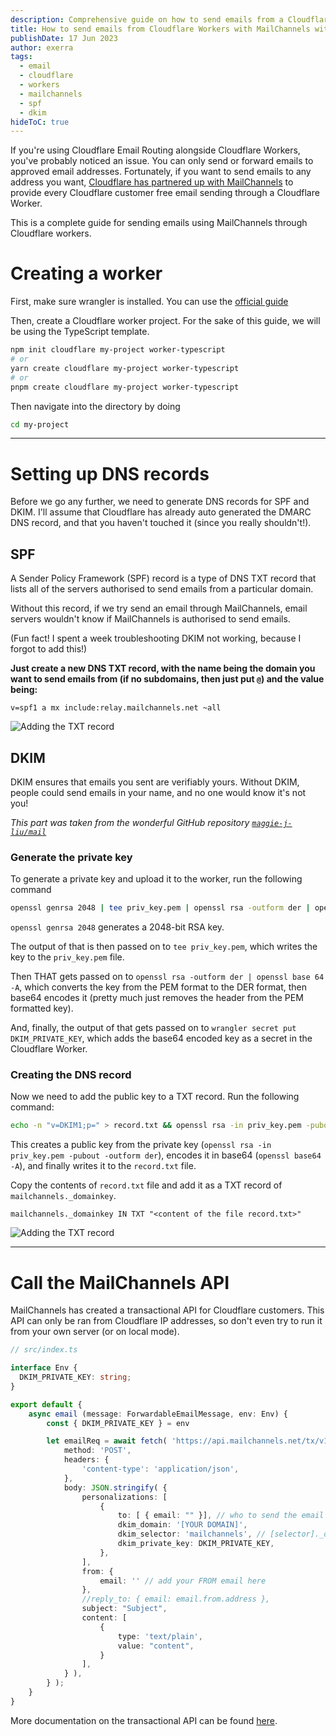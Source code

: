 ```yaml
---
description: Comprehensive guide on how to send emails from a Cloudflare Worker with MailChannels with proper DKIM.
title: How to send emails from Cloudflare Workers with MailChannels with DKIM
publishDate: 17 Jun 2023
author: exerra
tags:
  - email
  - cloudflare
  - workers
  - mailchannels
  - spf
  - dkim
hideToC: true
---
```


If you're using Cloudflare Email Routing alongside Cloudflare Workers, you've probably noticed an issue. You can only send or forward emails to approved email addresses. Fortunately, if you want to send emails to any address you want, [Cloudflare has partnered up with MailChannels](https://blog.mailchannels.com/mailchannels-enables-free-email-sending-for-cloudflare-workers-customers) to provide every Cloudflare customer free email sending through a Cloudflare Worker.

This is a complete guide for sending emails using MailChannels through Cloudflare workers.

# Creating a worker

First, make sure wrangler is installed. You can use the [official guide](https://developers.cloudflare.com/workers/wrangler/get-started/)

Then, create a Cloudflare worker project. For the sake of this guide, we will be using the TypeScript template.
```sh
npm init cloudflare my-project worker-typescript
# or
yarn create cloudflare my-project worker-typescript
# or
pnpm create cloudflare my-project worker-typescript
```

Then navigate into the directory by doing 
```sh
cd my-project
```

---

# Setting up DNS records

Before we go any further, we need to generate DNS records for SPF and DKIM. I'll assume that Cloudflare has already auto generated the DMARC DNS record, and that you haven't touched it (since you really shouldn't!).

## SPF

A Sender Policy Framework (SPF) record is a type of DNS TXT record that lists all of the servers authorised to send emails from a particular domain.

Without this record, if we try send an email through MailChannels, email servers wouldn't know if MailChannels is authorised to send emails.

(Fun fact! I spent a week troubleshooting DKIM not working, because I forgot to add this!)

**Just create a new DNS TXT record, with the name being the domain you want to send emails from (if no subdomains, then just put `@`) and the value being:**
```
v=spf1 a mx include:relay.mailchannels.net ~all
```

![Adding the TXT record](https://cdn.discordapp.com/attachments/713134823706984564/1119710423948726342/image.png)

## DKIM

DKIM ensures that emails you sent are verifiably yours. Without DKIM, people could send emails in your name, and no one would know it's not you!

*This part was taken from the wonderful GitHub repository [`maggie-j-liu/mail`](https://github.com/maggie-j-liu/mail/tree/main#readme)*

### Generate the private key

To generate a private key and upload it to the worker, run the following command
```sh
openssl genrsa 2048 | tee priv_key.pem | openssl rsa -outform der | openssl base64 -A | wrangler secret put DKIM_PRIVATE_KEY
```

`openssl genrsa 2048` generates a 2048-bit RSA key.

The output of that is then passed on to `tee priv_key.pem`, which writes the key to the `priv_key.pem` file.

Then THAT gets passed on to `openssl rsa -outform der | openssl base 64 -A`, which converts the key from the PEM format to the DER format, then base64 encodes it (pretty much just removes the header from the PEM formatted key).

And, finally, the output of that gets passed on to `wrangler secret put DKIM_PRIVATE_KEY`, which adds the base64 encoded key as a secret in the Cloudflare Worker.

### Creating the DNS record

Now we need to add the public key to a TXT record. Run the following command:
```sh
echo -n "v=DKIM1;p=" > record.txt && openssl rsa -in priv_key.pem -pubout -outform der | openssl base64 -A >> record.txt
```

This creates a public key from the private key (`openssl rsa -in priv_key.pem -pubout -outform der`), encodes it in base64 (`openssl base64 -A`), and finally writes it to the `record.txt` file.

Copy the contents of `record.txt` file and add it as a TXT record of `mailchannels._domainkey`.
```
mailchannels._domainkey IN TXT "<content of the file record.txt>"
```

![Adding the TXT record](https://github.com/maggie-j-liu/mail/raw/main/dns.png)

---

# Call the MailChannels API

MailChannels has created a transactional API for Cloudflare customers. This API can only be ran from Cloudflare IP addresses, so don't even try to run it from your own server (or on local mode).

```ts
// src/index.ts

interface Env {
  DKIM_PRIVATE_KEY: string;
}

export default {
    async email (message: ForwardableEmailMessage, env: Env) {
        const { DKIM_PRIVATE_KEY } = env

        let emailReq = await fetch( 'https://api.mailchannels.net/tx/v1/send', {
            method: 'POST',
            headers: {
                'content-type': 'application/json',
            },
            body: JSON.stringify( {
                personalizations: [
                    {
                        to: [ { email: "" }], // who to send the email to, add your own recipient
                        dkim_domain: '[YOUR DOMAIN]',
                        dkim_selector: 'mailchannels', // [selector]._domainkey.yourdomain.com
                        dkim_private_key: DKIM_PRIVATE_KEY,
                    },
                ],
                from: {
                    email: '' // add your FROM email here
                },
                //reply_to: { email: email.from.address },
                subject: "Subject",
                content: [
                    {
                        type: 'text/plain',
                        value: "content",
                    }
                ],
            } ),
        } );
    }
}
```

More documentation on the transactional API can be found [here](https://api.mailchannels.net/tx/v1/documentation).